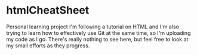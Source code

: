 # htmlCheatSheet
Personal learning project
I'm following a tutorial on HTML and I'm also trying to learn how to effectively use Git at the same time, so I'm uploading my code as I go.
There's really nothing to see here, but feel free to look at my small efforts as they progress.
